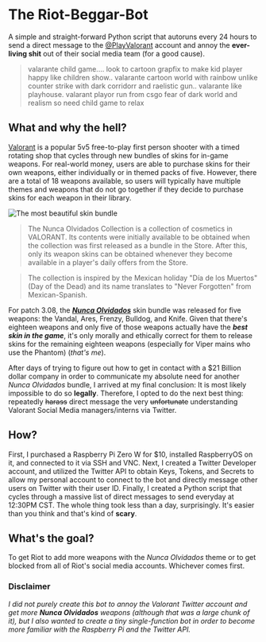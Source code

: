 # The Riot-Beggar-Bot

A simple and straight-forward Python script that autoruns every 24 hours to send a direct message to the [@PlayValorant](https://twitter.com/PlayVALORANT?s=20&t=VSGxu2r_sdnxOfU-v3gxXw) account and annoy the **ever-living shit** out of their social media team (for a good cause).

> valarante child game.... look to cartoon grapfix to make kid player happy like children show.. valarante cartoon world with rainbow unlike counter strike with dark corridorr and raelistic gun.. valarante like playhouse. valarant playor run from csgo fear of dark world and realism so need child game to relax

## What and why the hell?

[Valorant](https://playvalorant.com/en-us/) is a popular 5v5 free-to-play first person shooter with a timed rotating shop that cycles through new bundles of skins for in-game weapons. For real-world money, users are able to purchase skins for their own weapons, either individually or in themed packs of five. However, there are a total of 18 weapons available, so users will typically have multiple themes and weapons that do not go together if they decide to purchase skins for each weapon in their library.

![The most beautiful skin bundle](https://static.wikia.nocookie.net/valorant/images/f/fa/Bundle_Nunca_Olvidados.png/revision/latest/scale-to-width-down/1000?cb=20211019170213)

> The Nunca Olvidados Collection is a collection of cosmetics in VALORANT. Its contents were initially available to be obtained when the collection was first released as a bundle in the Store. After this, only its weapon skins can be obtained whenever they become available in a player's daily offers from the Store.

> The collection is inspired by the Mexican holiday "Día de los Muertos" (Day of the Dead) and its name translates to "Never Forgotten" from Mexican-Spanish.

For patch 3.08, the [***Nunca Olvidados***](https://playvalorant.com/en-us/news/game-updates/the-origins-of-valorant-s-nunca-olvidados/) skin bundle was released for five weapons: the Vandal, Ares, Frenzy, Bulldog, and Knife. Given that there's eighteen weapons and only five of those weapons actually have the ***best skin in the game***, it's only morally and ethically correct for them to release skins for the remaining eighteen weapons (especially for Viper mains who use the Phantom) (_that's me_).

After days of trying to figure out how to get in contact with a $21 Billion dollar company in order to communicate my absolute need for another _Nunca Olvidados_ bundle, I arrived at my final conclusion: It is most likely impossible to do so **legally**. Therefore, I opted to do the next best thing: repeatedly ~~harass~~ direct message the very ~~unfortunate~~ understanding Valorant Social Media managers/interns via Twitter.

## How?

First, I purchased a Raspberry Pi Zero W for $10, installed RaspberryOS on it, and connected to it via SSH and VNC. Next, I created a Twitter Developer account, and utilized the Twitter API to obtain Keys, Tokens, and Secrets to allow my personal account to connect to the bot and directly message other users on Twitter with their user ID. Finally, I created a Python script that cycles through a massive list of direct messages to send everyday at 12:30PM CST. The whole thing took less than a day, surprisingly. It's easier than you think and that's kind of **scary**.

## What's the goal?

To get Riot to add more weapons with the _Nunca Olvidados_ theme or to get blocked from all of Riot's social media accounts. Whichever comes first.

### Disclaimer

_I did not purely create this bot to annoy the Valorant Twitter account and get more ***Nunca Olvidados*** weapons (although that was a large chunk of it), but I also wanted to create a tiny single-function bot in order to become more familiar with the Raspberry Pi and the Twitter API._
